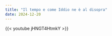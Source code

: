 ```yaml
---
title: "Il tempo e come Iddio ne è al disopra"
date: 2024-12-20
---
```


{{< youtube jHNGT4HtmkY >}}
